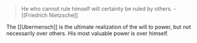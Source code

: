 
> He who cannot rule himself will certainty be ruled by others. - [[Friedrich Nietzsche]]

The [[Ubermensch]] is the ultimate realization of the will to power, but not necessarily over others. His most valuable power is over himself.

